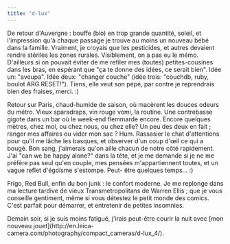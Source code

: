 ```yaml
---
title: "d-lux"
---
```


De retour d'Auvergne : bouffe (bio) en trop grande quantité, soleil, et
l'impression qu'à chaque passage je trouve au moins un nouveau bébé dans la
famille. Vraiment, je croyais que les pesticides, et autres devaient rendre
stériles les zones rurales. Visiblement, on a pas eu le mémo. D'ailleurs si on
pouvait éviter de me refiler mes (toutes) petites-cousines dans les bras, en
espérant que "ça te donne des idées, ce serait bien". Idée un: "aveupa". Idée
deux: "changer couche" (idée trois: "couchdb, ruby, boulot ARG RESET!").
Tiens, elle veut son pépé, par contre je reprendrais bien des fraises, merci.
:)

Retour sur Paris, chaud-humide de saison, où macèrent les douces odeurs du
métro. Vieux sparadraps, vin rouge vomi, la routine. Une contrebasse gigote
dans un bar où le week-end flemmarde encore. Encore quelques mètres, chez moi,
ou chez nous, ou chez elle? Un peu des deux en fait ; ranger mes affaires ou
vider mon sac ? Hum. Rassasier le chat d'attentions pour qu'il me lâche les
basques, et observer d'un coup d'œil ce qui a bougé. Bon sang, j'aimerais
qu'on aille chacun de notre côté rapidement. J'ai "can we be happy alone?"
dans la tête, et je me demande si je ne me préfère pas seul qu'en couple, mes
pensées m'appartiennent toutes, et un vague reflet d'égoïsme s'estompe. Peut-
être quelques temps... :)

Frigo, Red Bull, enfin du bon junk : le confort moderne. Je me replonge dans
ma lecture tardive de vieux Transmetropolitans de Warren Ellis ; que je vous
conseille gentiment, même si vous détestez le petit monde des comics. C'est
parfait pour démarrer, et entretenir de petites insomnies.

Demain soir, si je suis moins fatigué, j'irais peut-être courir la nuit avec
[mon nouveau jouet](http://en.leica-
camera.com/photography/compact_cameras/d-lux_4/).

